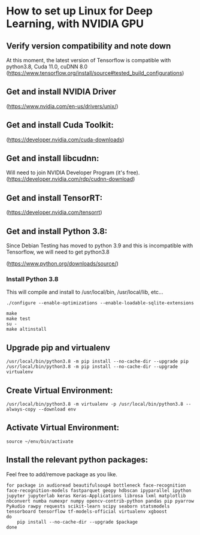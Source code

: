 # How to set up Linux for Deep Learning, with NVIDIA GPU

## Verify version compatibility and note down
At this moment, the latest version of Tensorflow is compatible with python3.8, Cuda 11.0, cuDNN 8.0
(https://www.tensorflow.org/install/source#tested_build_configurations)

## Get and install NVIDIA Driver
(https://www.nvidia.com/en-us/drivers/unix/)

## Get and install Cuda Toolkit:
(https://developer.nvidia.com/cuda-downloads)

## Get and install libcudnn:
Will need to join NVIDIA Developer Program (it's free).
(https://developer.nvidia.com/rdp/cudnn-download)

## Get and install TensorRT:
(https://developer.nvidia.com/tensorrt)

## Get and install Python 3.8:
Since Debian Testing has moved to python 3.9 and this is incompatible with Tensorflow, we will need to get python3.8

(https://www.python.org/downloads/source/)

### Install Python 3.8
This will compile and install to /usr/local/bin, /usr/local/lib, etc...

```shell
./configure --enable-optimizations --enable-loadable-sqlite-extensions 

make
make test
su -
make altinstall 
```

## Upgrade pip and virtualenv
```shell
/usr/local/bin/python3.8 -m pip install --no-cache-dir --upgrade pip
/usr/local/bin/python3.8 -m pip install --no-cache-dir --upgrade virtualenv
```

## Create Virtual Environment:
```shell
/usr/local/bin/python3.8 -m virtualenv -p /usr/local/bin/python3.8 --always-copy --download env
```

## Activate Virtual Environment:
```shell
source ~/env/bin/activate
```

## Install the relevant python packages:
Feel free to add/remove package as you like.

```shell
for package in audioread beautifulsoup4 bottleneck face-recognition face-recognition-models fastparquet geopy hdbscan ipyparallel ipython jupyter jupyterlab keras Keras-Applications librosa lxml matplotlib nbconvert numba numexpr numpy opencv-contrib-python pandas pip pyarrow PyAudio rawpy requests scikit-learn scipy seaborn statsmodels tensorboard tensorflow tf-models-official virtualenv xgboost
do
    pip install --no-cache-dir --upgrade $package
done
```

